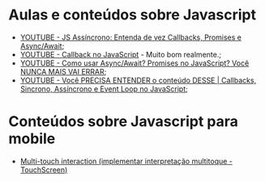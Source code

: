 # Aulas e conteúdos sobre Javascript

- [YOUTUBE - JS Assíncrono: Entenda de vez Callbacks, Promises e Async/Await](https://www.youtube.com/watch?v=7Bs4-rqbCQc);
- [YOUTUBE - Callback no JavaScript](https://www.youtube.com/watch?v=0haWgdHFuJw) - Muito bom realmente.;
- [YOUTUBE - Como usar Async/Await? Promises no JavaScript? Você NUNCA MAIS VAI ERRAR](https://www.youtube.com/watch?v=q28lfkBd9F4);
- [YOUTUBE - Você PRECISA ENTENDER o conteúdo DESSE | Callbacks, Sincrono, Assíncrono e Event Loop no JavaScript](https://www.youtube.com/watch?v=6lbBaM18X3g);

# Conteúdos sobre Javascript para mobile

- [Multi-touch interaction (implementar interpretação multitoque - TouchScreen) ](https://developer.mozilla.org/en-US/docs/Web/API/Touch_events/Multi-touch_interaction)
